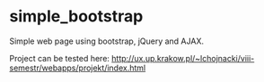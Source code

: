 # simple_bootstrap
Simple web page using bootstrap, jQuery and AJAX.

Project can be tested here: http://ux.up.krakow.pl/~lchojnacki/viii-semestr/webapps/projekt/index.html